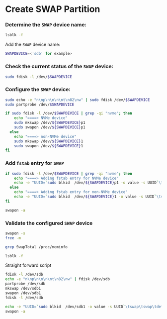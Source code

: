 # Create SWAP Partition

### Determine the `SWAP` device name:
```bash
lsblk -f
```
Add the `SWAP` device name:
```bash
SWAPDEVICE=<'sdb' for example>
```
### Check the current status of the `SWAP` device:
```bash
sudo fdisk -l /dev/$SWAPDEVICE
```

### Configure the `SWAP` device:
```bash
sudo echo -e "n\np\n\n\n\nt\n82\nw" | sudo fdisk /dev/$SWAPDEVICE
sudo partprobe /dev/$SWAPDEVICE

if sudo fdisk -l /dev/$SWAPDEVICE | grep -qi "nvme"; then
    echo "====> NVMe device"
    sudo mkswap /dev/${SWAPDEVICE}p1
    sudo swapon /dev/${SWAPDEVICE}p1
  else
    echo "====> non-NVMe device"
    sudo mkswap /dev/${SWAPDEVICE}1
    sudo swapon /dev/${SWAPDEVICE}1
fi
```

### Add `fstab` entry for `SWAP`
```bash
if sudo fdisk -l /dev/$SWAPDEVICE | grep -qi "nvme"; then
    echo "====> Adding fstab entry for NVMe device"
    echo -e "UUID=`sudo blkid  /dev/${SWAPDEVICE}p1 -o value -s UUID`\tswap\tswap\tdefault\t0 0" | sudo tee -a /etc/fstab &> /dev/null 
  else
    echo "====> Adding fstab entry for non-NVMe device"
    echo -e "UUID=`sudo blkid  /dev/${SWAPDEVICE}1 -o value -s UUID`\tswap\tswap\tdefault\t0 0" | sudo tee -a /etc/fstab &> /dev/null 
fi

swapon -a
```


### Validate the configured `SWAP` device
```bash
swapon -s
free -m

grep SwapTotal /proc/meminfo

lsblk -f
```

Straight forward script
```bash
fdisk -l /dev/sdb
echo -e "n\np\n\n\n\nt\n82\nw" | fdisk /dev/sdb
partprobe /dev/sdb
mkswap /dev/sdb1
swapon /dev/sdb1
fdisk -l /dev/sdb

echo -e "UUID=`sudo blkid  /dev/sdb1 -o value -s UUID`\tswap\tswap\tdefault\t0 0" | sudo tee -a /etc/fstab &> /dev/null 
swapon -a
```